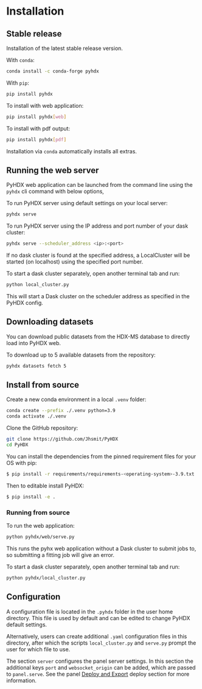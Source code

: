 # Installation

## Stable release

Installation of the latest stable release version.

With `conda`:

```bash
conda install -c conda-forge pyhdx
```

With `pip`:

```bash
pip install pyhdx
```

To install with web application:

```bash
pip install pyhdx[web]
```

To install with pdf output:
```bash
pip install pyhdx[pdf]
```

Installation via `conda` automatically installs all extras. 

## Running the web server


PyHDX web application can be launched from the command line using  the `pyhdx` cli command with below options,

To run PyHDX server using default settings on your local server:

```bash
pyhdx serve
```

To run PyHDX server using the IP address and port number of your dask cluster:

```bash
pyhdx serve --scheduler_address <ip>:<port>
```

If no dask cluster is found at the specified address, a LocalCluster will be started (on localhost) using the
specified port number.

To start a dask cluster separately, open another terminal tab and run:

```bash
python local_cluster.py
```

This will start a Dask cluster on the scheduler address as specified in the PyHDX config.

## Downloading datasets

You can download public datasets from the HDX-MS database to directly load into PyHDX web. 

To download up to 5 available datasets from the repository:

```bash
pyhdx datasets fetch 5
``` 


## Install from source


Create a new conda environment in a local `.venv` folder:

```bash
conda create --prefix ./.venv python=3.9
conda activate ./.venv
```

Clone the GitHub repository:
```bash
git clone https://github.com/Jhsmit/PyHDX
cd PyHDX
```

You can install the dependencies from the pinned requirement files for your OS with pip: 

```bash
$ pip install -r requirements/requirements-<operating-system>-3.9.txt
```

Then to editable install PyHDX:

```bash
$ pip install -e .
```


### Running from source

To run the web application:

```bash
python pyhdx/web/serve.py
```

This runs the pyhx web application without a Dask cluster to submit jobs to, so
submitting a fitting job will give an error.

To start a dask cluster separately, open another terminal tab and run:

```bash
python pyhdx/local_cluster.py
```

## Configuration

A configuration file is located in the `.pyhdx` folder in the user home directory. This file
is used by default and can be edited to change PyHDX default settings.

Alternatively, users can create additional `.yaml` configuration files in this directory, after
which the scripts ``local_cluster.py`` and ``serve.py`` prompt the user for which file to use.

The section ``server`` configures the panel server settings. In this section the additional keys
``port`` and ``websocket_origin`` can be added, which are passed to ``panel.serve``. See the panel 
[Deploy and Export](https://panel.holoviz.org/user_guide/Deploy_and_Export.html) deploy section for 
more information.

